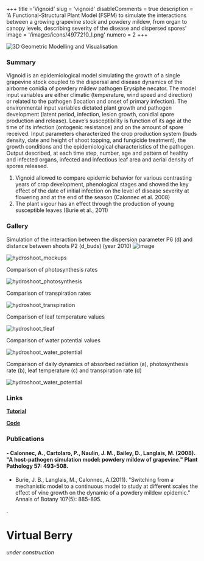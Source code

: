 +++
title ='Vignoid'
slug = 'vignoid'
disableComments = true
description = 'A Functional-Structural Plant Model (FSPM) to simulate the interactions between a growing grapevine stock and powdery mildew, from organ to canopy levels, describing severity of the disease and dispersed spores'
image = '/images/icons/4977210_l.png'
numero = 2
+++


<!--# Vignoid-->

![3D Geometric Modelling and Visualisation](/images/hydroshoot/hydroshoot1.png)

### Summary

Vignoid is an epidemiological model simulating the growth of a single grapevine stock coupled to the dispersal and disease dynamics of the airborne conidia of powdery mildew pathogen Erysiphe necator. 
The model input variables are either climatic (temperature, wind speed and direction) or related to the pathogen (location and onset of primary infection). The environmental input variables dictated plant growth and pathogen development (latent period, infection, lesion growth, conidial spore production and release). Leave’s susceptibility is function of its age at the time of its infection (ontogenic resistance) and on the amount of spore received.
Input parameters characterized the crop production system (buds density, date and height of shoot topping, and fungicide treatment), the growth conditions and the epidemiological characteristics of the pathogen.
Output described, at each time step, number, age and pattern of healthy and infected organs, infected and infectious leaf area and aerial density of spores released. 
1.	Vignoid allowed to compare epidemic behavior for various contrasting years of crop development, phenological stages and showed the key effect of the date of initial infection on the level of disease severity at flowering and at the end of the season (Calonnec et al. 2008)
2.	The plant vigour has an effect through the production of young susceptible leaves (Burie et al., 2011)


### Gallery
Simulation of the interaction between the dispersion parameter P6 (d) and  distance between shoots P2 (d_buds) (year 2010)
![image](/images/vignoid/vignoidInteractionP6P2.png)


![hydroshoot_mockups](/images/hydroshoot/mockups.png)

Comparison of photosynthesis rates

![hydroshoot_photosynthesis](/images/hydroshoot/photosynthesis.png)


Comparison of transpiration rates

![hydroshoot_transpiration](/images/hydroshoot/transpiration.png)


Comparison of leaf temperature values

![hydroshoot_tleaf](/images/hydroshoot/tleaf.png)


Comparison of water potential values

![hydroshoot_water_potential](/images/hydroshoot/water_potential.png)



Comparison of daily dynamics of absorbed radiation (a), photosynthesis rate (b),
leaf temperature (c) and transpiration rate (d)

![hydroshoot_water_potential](/images/hydroshoot/dynamic.png)



### Links

[**Tutorial**](https://hydroshoot.readthedocs.io/en/latest/)


[**Code**](https://github.com/openalea/hydroshoot)



### Publications

#### - Calonnec, A., Cartolaro, P., Naulin, J. M., Bailey, D., Langlais, M. (2008). "A host-pathogen simulation model: powdery mildew of grapevine." Plant Pathology 57: 493-508.
- Burie, J. B., Langlais, M., Calonnec, A.(2011). "Switching from a mechanistic model to a continuous model to study at different scales the effect of vine growth on the dynamic of a powdery mildew epidemic." Annals of Botany 107(5): 885-895.
	

.
# Virtual Berry

*under construction*
